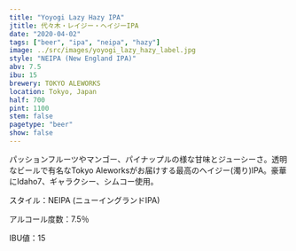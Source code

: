 ```yaml
---
title: "Yoyogi Lazy Hazy IPA"
jtitle: 代々木・レイジー・ヘイジーIPA
date: "2020-04-02"
tags: ["beer", "ipa", "neipa", "hazy"]
image: ../src/images/yoyogi_lazy_hazy_label.jpg
style: "NEIPA (New England IPA)"
abv: 7.5
ibu: 15
brewery: TOKYO ALEWORKS
location: Tokyo, Japan
half: 700
pint: 1100
stem: false
pagetype: "beer"
show: false
---
```


パッションフルーツやマンゴー、パイナップルの様な甘味とジューシーさ。透明なビールで有名なTokyo Aleworksがお届けする最高のヘイジー(濁り)IPA。豪華にIdaho7、ギャラクシー、シムコー使用。

スタイル：NEIPA (ニューイングランドIPA)

アルコール度数：7.5％

IBU値：15
